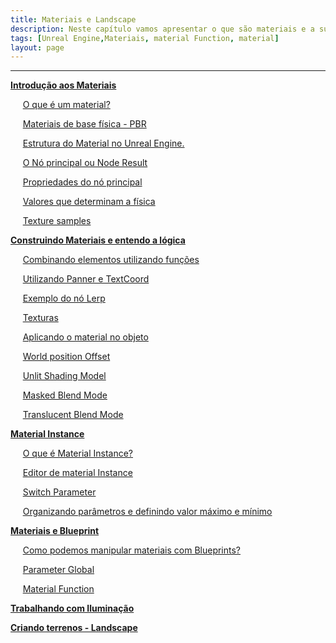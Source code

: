 ```yaml
---
title: Materiais e Landscape
description: Neste capítulo vamos apresentar o que são materiais e a sua estrutura.
tags: [Unreal Engine,Materiais, material Function, material]
layout: page
---
```


***

[**Introdução aos Materiais**](unreal_engine_material_introducao_aos_materiais.html)

&nbsp;&nbsp;&nbsp;&nbsp;&nbsp;[O que é um material?](unreal_engine_material_introducao_aos_materiais.html#o-que-é-um-material)

&nbsp;&nbsp;&nbsp;&nbsp;&nbsp;[Materiais de base física - PBR](unreal_engine_material_introducao_aos_materiais#materiais-de-base-física---pbr)

&nbsp;&nbsp;&nbsp;&nbsp;&nbsp;[Estrutura do Material no Unreal Engine.](unreal_engine_material_introducao_aos_materiais#estrutura-do-material-no-unreal-engine)

&nbsp;&nbsp;&nbsp;&nbsp;&nbsp;[O Nó principal ou Node Result](unreal_engine_material_introducao_aos_materiais#o-nó-principal-ou-node-result)

&nbsp;&nbsp;&nbsp;&nbsp;&nbsp;[Propriedades do nó principal](unreal_engine_material_introducao_aos_materiais#propriedades-do-nó-principal)

&nbsp;&nbsp;&nbsp;&nbsp;&nbsp;[Valores que determinam a física](unreal_engine_material_introducao_aos_materiais#valores-que-determinam-a-física)

&nbsp;&nbsp;&nbsp;&nbsp;&nbsp;[Texture samples](unreal_engine_material_introducao_aos_materiais#texture-samples)

[**Construindo Materiais e entendo a lógica**](unreal_engine_material_construindo_materiais_entendendo_a_logica.html)

&nbsp;&nbsp;&nbsp;&nbsp;&nbsp;[Combinando elementos utilizando funções](unreal_engine_material_construindo_materiais_entendendo_a_logica.html#combinando-elementos-utilizando-funções)

&nbsp;&nbsp;&nbsp;&nbsp;&nbsp;[Utilizando Panner e TextCoord](unreal_engine_material_construindo_materiais_entendendo_a_logica.html#utilizando-panner-e-textcoord)

&nbsp;&nbsp;&nbsp;&nbsp;&nbsp;[Exemplo do nó Lerp](unreal_engine_material_construindo_materiais_entendendo_a_logica.html#exemplo-do-nó-lerp)

&nbsp;&nbsp;&nbsp;&nbsp;&nbsp;[Texturas](unreal_engine_material_construindo_materiais_entendendo_a_logica.html#texturas)

&nbsp;&nbsp;&nbsp;&nbsp;&nbsp;[Aplicando o material no objeto](unreal_engine_material_construindo_materiais_entendendo_a_logica.html#aplicando-o-material-no-objeto)

&nbsp;&nbsp;&nbsp;&nbsp;&nbsp;[World position Offset](unreal_engine_material_construindo_materiais_entendendo_a_logica.html#world-position-offset)

&nbsp;&nbsp;&nbsp;&nbsp;&nbsp;[Unlit Shading Model](unreal_engine_material_construindo_materiais_entendendo_a_logica.html#unlit-shading-model)

&nbsp;&nbsp;&nbsp;&nbsp;&nbsp;[Masked Blend Mode](unreal_engine_material_construindo_materiais_entendendo_a_logica.html#masked-blend-mode)

&nbsp;&nbsp;&nbsp;&nbsp;&nbsp;[Translucent Blend Mode](#translucent-blend-mode)

[**Material Instance**](unreal_engine_material_instance.html)

&nbsp;&nbsp;&nbsp;&nbsp;&nbsp;[O que é Material Instance?](unreal_engine_material_instance.html#o-que-é-material-instance-)

&nbsp;&nbsp;&nbsp;&nbsp;&nbsp;[Editor de material Instance](unreal_engine_material_instance.html#editor-de-material-instance)

&nbsp;&nbsp;&nbsp;&nbsp;&nbsp;[Switch Parameter](unreal_engine_material_instance.html#switch-parameter)

&nbsp;&nbsp;&nbsp;&nbsp;&nbsp;[Organizando parâmetros e definindo valor máximo e mínimo](unreal_engine_material_instance.html#organizando-par-metros-e-definindo-valor-m-ximo-e-m-nimo)

[**Materiais e Blueprint**](unreal_engine_material_blueprint.html)

&nbsp;&nbsp;&nbsp;&nbsp;&nbsp;[Como podemos manipular materiais com Blueprints?](unreal_engine_material_blueprint.html#como-podemos-manipular-materiais-com-blueprints-)

&nbsp;&nbsp;&nbsp;&nbsp;&nbsp;[Parameter Global](unreal_engine_material_blueprint.html#parameter-global)

&nbsp;&nbsp;&nbsp;&nbsp;&nbsp;[Material Function](unreal_engine_material_blueprint.html#material-function)

[**Trabalhando com Iluminação**](iluminacao.html)

[**Criando terrenos - Landscape**](landscape.html)